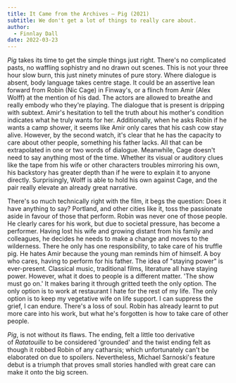 ```yaml
---
title: It Came from the Archives – Pig (2021)
subtitle: We don't get a lot of things to really care about.
author:
  - Finnlay Dall
date: 2022-03-23
---
```

_Pig_ takes its time to get the simple things just right. There's no complicated pasts, no waffling sophistry and no drawn out scenes. This is not your three hour slow burn, this just ninety minutes of pure story. Where dialogue is absent, body language takes centre stage. It could be an assertive lean forward from Robin (Nic Cage) in Finway's, or a flinch from Amir (Alex Wolff) at the mention of his dad. The actors are allowed to breathe and really embody who they're playing. The dialogue that is present is dripping with subtext. Amir's hesitation to tell the truth about his mother's condition indicates what he truly wants for her. Additionally, when he asks Robin if he wants a camp shower, it seems like Amir only cares that his cash cow stay alive. However, by the second watch, it's clear that he has the capacity to care about other people, something his father lacks. All that can be extrapolated in one or two words of dialogue. Meanwhile, Cage doesn't need to say anything most of the time. Whether its visual or auditory clues like the tape from his wife or other characters troubles mirroring his own, his backstory has greater depth than if he were to explain it to anyone directly. Surprisingly, Wolff is able to hold his own against Cage, and the pair really elevate an already great narrative.

There's so much technically right with the film, it begs the question: Does it have anything to say? Portland, and other cities like it, toss the passionate aside in favour of those that perform. Robin was never one of those people. He clearly cares for his work, but due to societal pressure, has become a performer. Having lost his wife and growing distant from his family and colleagues, he decides he needs to make a change and moves to the wilderness. There he only has one responsibility, to take care of his truffle pig. He hates Amir because the young man reminds him of himself. A boy who cares, having to perform for his father. The idea of "staying power" is ever-present. Classical music, traditional films, literature all have staying power. However, what it does to people is a different matter. 'The show must go on.' It makes baring it through gritted teeth the only option. The only option is to work at restaurant I hate for the rest of my life. The only option is to keep my vegetative wife on life support. I can suppress the grief, I can endure. There's a loss of soul. Robin has already learnt to put more care into his work, but what he's forgotten is how to take care of other people.

_Pig_, is not without its flaws. The ending, felt a little too derivative of _Ratatouille_ to be considered 'grounded' and the twist ending felt as though it robbed Robin of any catharsis; which unfortunately can't be elaborated on due to spoilers. Nevertheless, Michael Sarnoski's feature debut is a triumph that proves small stories handled with great care can make it onto the big screen.